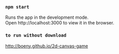 ### `npm start`

Runs the app in the development mode.<br>
Open http://localhost:3000 to view it in the browser.

### `to run without download`

http://boeny.github.io/2d-canvas-game
